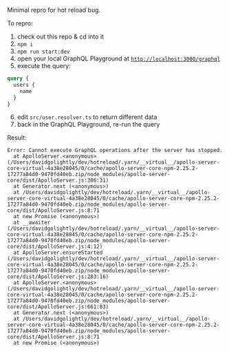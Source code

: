 Minimal repro for hot reload bug.

To repro:

1. check out this repo & cd into it
2. `npm i`
3. `npm run start:dev`
4. open your local GraphQL Playground at [`http://localhost:3000/graphql`](http://localhost:3000/graphql)
5. execute the query:

```graphql
query {
  users {
    name
  }
}
```

6. edit `src/user.resolver.ts` to return different data
7. back in the GraphQL Playground, re-run the query

Result:

```
Error: Cannot execute GraphQL operations after the server has stopped.
  at ApolloServer.<anonymous> (/Users/davidgolightly/dev/hotreload/.yarn/__virtual__/apollo-server-core-virtual-4a38e28045/0/cache/apollo-server-core-npm-2.25.2-17277a84d0-9470fd40eb.zip/node_modules/apollo-server-core/dist/ApolloServer.js:306:31)
  at Generator.next (<anonymous>)
  at /Users/davidgolightly/dev/hotreload/.yarn/__virtual__/apollo-server-core-virtual-4a38e28045/0/cache/apollo-server-core-npm-2.25.2-17277a84d0-9470fd40eb.zip/node_modules/apollo-server-core/dist/ApolloServer.js:8:71
  at new Promise (<anonymous>)
  at __awaiter (/Users/davidgolightly/dev/hotreload/.yarn/__virtual__/apollo-server-core-virtual-4a38e28045/0/cache/apollo-server-core-npm-2.25.2-17277a84d0-9470fd40eb.zip/node_modules/apollo-server-core/dist/ApolloServer.js:4:12)
  at ApolloServer.ensureStarted (/Users/davidgolightly/dev/hotreload/.yarn/__virtual__/apollo-server-core-virtual-4a38e28045/0/cache/apollo-server-core-npm-2.25.2-17277a84d0-9470fd40eb.zip/node_modules/apollo-server-core/dist/ApolloServer.js:283:16)
  at ApolloServer.<anonymous> (/Users/davidgolightly/dev/hotreload/.yarn/__virtual__/apollo-server-core-virtual-4a38e28045/0/cache/apollo-server-core-npm-2.25.2-17277a84d0-9470fd40eb.zip/node_modules/apollo-server-core/dist/ApolloServer.js:661:83)
  at Generator.next (<anonymous>)
  at /Users/davidgolightly/dev/hotreload/.yarn/__virtual__/apollo-server-core-virtual-4a38e28045/0/cache/apollo-server-core-npm-2.25.2-17277a84d0-9470fd40eb.zip/node_modules/apollo-server-core/dist/ApolloServer.js:8:71
  at new Promise (<anonymous>)
```